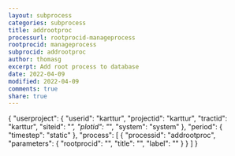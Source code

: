 ```yaml
---
layout: subprocess
categories: subprocess
title: addrootproc
processurl: rootprocid-manageprocess
rootprocid: manageprocess
subprocid: addrootproc
author: thomasg
excerpt: Add root process to database
date: 2022-04-09
modified: 2022-04-09
comments: true
share: true
---
```


{
  "userproject": {
    "userid": "karttur",
    "projectid": "karttur",
    "tractid": "karttur",
    "siteid": "*",
    "plotid": "*",
    "system": "system"
  },
  "period": {
    "timestep": "static"
  },
  "process": [
    {
      "processid": "addrootproc",
      "parameters": {
        "rootprocid": "",
        "title": "",
        "label": ""
      }
    }
  ]
}